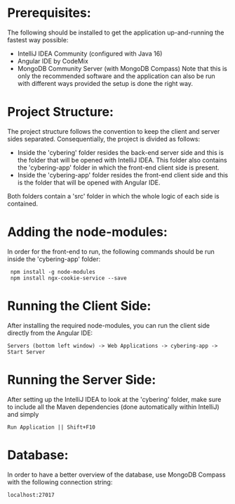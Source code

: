 # Prerequisites:
  The following should be installed to get the application up-and-running the fastest way possible:
   * IntelliJ IDEA Community (configured with Java 16)
   * Angular IDE by CodeMix
   * MongoDB Community Server (with MongoDB Compass)
  Note that this is only the recommended software and the application can also be run with different ways provided the setup is done the right way.

# Project Structure:
  The project structure follows the convention to keep the client and server sides separated. Consequentially, the project is divided as follows:
   * Inside the 'cybering' folder resides the back-end server side and this is the folder that will be opened with IntelliJ IDEA. This folder also contains the 'cybering-app' folder in which the front-end client side is present.
   * Inside the 'cybering-app' folder resides the front-end client side and this is the folder that will be opened with Angular IDE.
 
  Both folders contain a 'src' folder in which the whole logic of each side is contained.

# Adding the node-modules:
  In order for the front-end to run, the following commands should be run inside the 'cybering-app' folder:
        
     npm install -g node-modules
     npm install ngx-cookie-service --save
     
# Running the Client Side:
  After installing the required node-modules, you can run the client side directly from the Angular IDE: 
  
    Servers (bottom left window) -> Web Applications -> cybering-app -> Start Server

# Running the Server Side:
  After setting up the IntelliJ IDEA to look at the 'cybering' folder, make sure to include all the Maven dependencies (done automatically within IntelliJ) and simply
  
    Run Application || Shift+F10

# Database:
  In order to have a better overview of the database, use MongoDB Compass with the following connection string:
      
    localhost:27017
      
